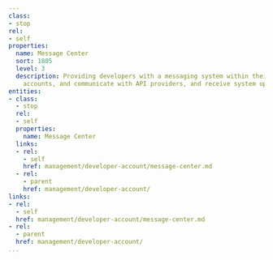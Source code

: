 ```yaml
---
class:
- stop
rel:
- self
properties:
  name: Message Center
  sort: 1805
  level: 3
  description: Providing developers with a messaging system within their developer
    accounts, and communicate with API providers, and receive system updates.
entities:
- class:
  - stop
  rel:
  - self
  properties:
    name: Message Center
  links:
  - rel:
    - self
    href: management/developer-account/message-center.md
  - rel:
    - parent
    href: management/developer-account/
links:
- rel:
  - self
  href: management/developer-account/message-center.md
- rel:
  - parent
  href: management/developer-account/
...
```

